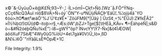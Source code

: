 x©¯&-ÚyûuÕ×ê@K£Ñ;93~Ý-¸¦ ·ÍL>ómÎ~Çkf>Ñö.[Wz¯å.FÕ^ÝNq-çCç¢ÑcQ3Ãuï
nIõ$ßVÁ>Ñ÷óý¯ÖN\"Y-uªNÜùÑÁÇÞ'EäÙ¦.%¦ojù4â¯YO
¢òú>/tO¶æt²æäÖ'%J´Ú'¢z¥Ê*¯ZôüFM9[°|Üâÿ ] ÛzS¢¸=%\"ÉÛJ):Z¥fkÊÃ2\"
»Í½¾b¤!)¤Ú{d©-itoþ>r§¸÷Æs:õW'¡bZJ>Tge[$[\tHEå_KÄv+ ¶÷ÉàhpèÑ|;s&Ð
ò÷&#Ñ2óéþQÑu¾xÉ\"¦-ì8~gWÝ\"õp?
ÌNvcYY\\Ý7-Ñx[&ö¢ÌÆOW|áôöXuF7SêÆ\"4Wy0ûG%íòU+4e\\7gà¥0V}Û_lò»¸ßD
&N¼.ì¢Ô¯\"nÝäåLsÈ®ÒpÆ+1C

File Integrity: 1.9%